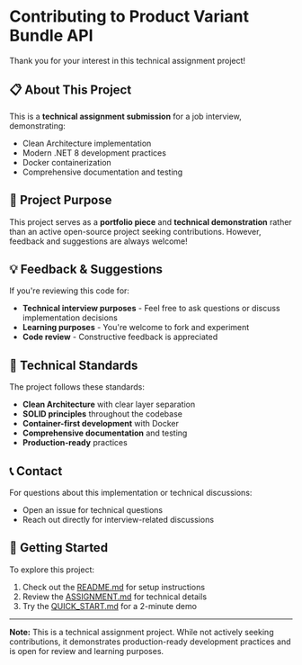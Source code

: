 # Contributing to Product Variant Bundle API

Thank you for your interest in this technical assignment project!

## 📋 About This Project

This is a **technical assignment submission** for a job interview, demonstrating:
- Clean Architecture implementation
- Modern .NET 8 development practices
- Docker containerization
- Comprehensive documentation and testing

## 🎯 Project Purpose

This project serves as a **portfolio piece** and **technical demonstration** rather than an active open-source project seeking contributions. However, feedback and suggestions are always welcome!

## 💡 Feedback & Suggestions

If you're reviewing this code for:
- **Technical interview purposes** - Feel free to ask questions or discuss implementation decisions
- **Learning purposes** - You're welcome to fork and experiment
- **Code review** - Constructive feedback is appreciated

## 🔧 Technical Standards

The project follows these standards:
- **Clean Architecture** with clear layer separation
- **SOLID principles** throughout the codebase
- **Container-first development** with Docker
- **Comprehensive documentation** and testing
- **Production-ready** practices

## 📞 Contact

For questions about this implementation or technical discussions:
- Open an issue for technical questions
- Reach out directly for interview-related discussions

## 🚀 Getting Started

To explore this project:
1. Check out the [README.md](README.md) for setup instructions
2. Review the [ASSIGNMENT.md](ASSIGNMENT.md) for technical details
3. Try the [QUICK_START.md](QUICK_START.md) for a 2-minute demo

---

**Note:** This is a technical assignment project. While not actively seeking contributions, it demonstrates production-ready development practices and is open for review and learning purposes.